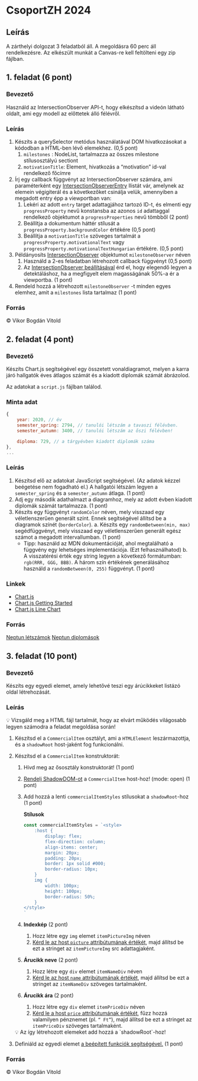 # CsoportZH 2024

## Leírás

A zárthelyi dolgozat 3 feladatból áll.
A megoldásra 60 perc áll rendelkezésre.
Az elkészült munkát a Canvas-re kell feltölteni egy zip fájlban.

## 1. feladat (6 pont)

### Bevezető

Használd az IntersectionObserver API-t, hogy elkészítsd a videón látható oldalt, ami egy modell az előttetek álló félévről.

### Leírás

1. Készíts a querySelector metódus használatával DOM hivatkozásokat a kódodban a HTML-ben lévő elemekhez. (0,5 pont)
    1. `milestones` : NodeList, tartalmazza az összes milestone stílusosztályú sectiont
    2. `motivationTitle`: Element, hivatkozás a “motivation” id-val rendelkező főcímre
2. Írj egy callback függvényt az IntersectionObserver számára, ami paraméterként egy [IntersectionObserverEntry](https://developer.mozilla.org/en-US/docs/Web/API/Intersection_Observer_API#targeting_an_element_to_be_observed) llistát vár, amelynek az elemein végigiterál és a következőket csinálja velük, amennyiben a megadott entry épp a viewportban van:
    1. Lekéri az adott `entry` target adattagjához tartozó ID-t, és elmenti egy `progressProperty` nevű konstansba az azonos `id` adattaggal rendelkező objektumot a `progressProperties` nevű tömbből (2 pont)
    2. Beállítja a dokumentum háttér stílusát a `progressProperty.backgroundColor` értékére (0,5 pont)
    3. Beállítja a `motivationTitle` szöveges tartalmát a `progressProperty.motivationalText` vagy `progressProperty.motivationalTextHungarian` értékére. (0,5 pont)
3. Példányosíts [IntersectionObserver](https://developer.mozilla.org/en-US/docs/Web/API/Intersection_Observer_API) objektumot `milestoneObserver` néven
    1. Használd a 2-es feladatban létrehozott callback függvényt (0,5 pont)
    2. Az [IntersectionObserver beállításával](https://developer.mozilla.org/en-US/docs/Web/API/Intersection_Observer_API#thresholds) érd el, hogy elegendő legyen a detektáláshoz, ha a megfigyelt elem magasságának 50%-a ér a viewportba. (1 pont)
4. Rendeld hozzá a létrehozott `milestoneObserver` -t minden egyes elemhez, amit a `milestones` lista tartalmaz (1 pont)

### Forrás

&copy; Vikor Bogdán Vitold

## 2. feladat (4 pont)

### Bevezető

Készíts Chart.js segítségével egy összetett vonaldiagramot, melyen a karra járó hallgatók éves átlagos számát és a kiadott diplomák számát ábrázolod.

Az adatokat a `script.js` fájlban találod.

### Minta adat

```javascript
{
    year: 2020, // év
    semester_spring: 2794, // tanulói létszám a tavaszi félévben.
    semester_autumn: 3400, // tanulói létszám az őszi félévben!

    diploma: 729, // a tárgyévben kiadott diplomák száma
},
...
```

### Leírás

1. Készítsd elő az adatokat JavaScript segítségével. (Az adatok kézzel beégetése nem fogadható el.) A hallgatói létszám legyen a `semester_spring` és a `semester_autumn` átlaga. (1 pont)
2. Adj egy második adathalmazt a diagramhoz, mely az adott évben kiadott diplomák számát tartalmazza. (1 pont)
3. Készíts egy függvényt `randomColor` néven, mely visszaad egy véletlenszerűen generált színt. Ennek segítségével állítsd be a diagramok színét (`borderColor`).
   a. Készíts egy `randomBetween(min, max)` segédfüggvényt, mely visszaad egy véletlenszerűen generált egész számot a megadott intervallumban. (1 pont)
    - Tipp: használd az MDN dokumentációját, ahol megtalálható a függvény egy lehetséges implementációja. (Ezt felhasználhatod)
      b. A visszatérési érték egy string legyen a következő formátumban: `rgb(RRR, GGG, BBB)`. A három szín értékének generálásához használd a `randomBetween(0, 255)` függvényt. (1 pont)

### Linkek

-   [Chart.js](https://www.chartjs.org/)
-   [Chart.js Getting Started](https://www.chartjs.org/docs/latest/getting-started/)
-   [Chart.js Line Chart](https://www.chartjs.org/docs/latest/charts/line.html)

### Forrás

[Neptun létszámok](https://neptun.elte.hu/VcShowReport/Index/341?skey=kEK61DN0NsNzQ5BjUmDpbFAn)
[Neptun diplomások](https://neptun.elte.hu/VcShowReport/Index/1081?skey=wGndIbbp4mOhmWbx1nDQoOsZ)

## 3. feladat (10 pont)

### Bevezető

Készíts egy egyedi elemet, amely lehetővé teszi egy árúcikkeket listázó oldal létrehozását.

### Leírás

<aside>
💡 Vizsgáld meg a HTML fájl tartalmát, hogy az elvárt működés világosabb legyen számodra a feladat megoldása során!
</aside>

1. Készítsd el a `CommercialItem` osztályt, ami a `HTMLElement` leszármazottja, és a `shadowRoot` host-jaként fog funkcionálni.
2. Készítsd el a `CommercialItem` konstruktorát:

    1. Hívd meg az ősosztály konstruktorát! (1 pont)
    2. [Rendelj ShadowDOM-ot](https://developer.mozilla.org/en-US/docs/Web/API/Web_components/Using_shadow_DOM#creating_a_shadow_dom) a `CommercialItem` host-hoz! (mode: open) (1 pont)
    3. Add hozzá a lenti `commercialItemStyles` stílusokat a `shadowRoot`-hoz (1 pont)

        **Stílusok**

        ```jsx
        const commercialItemStyles = `<style>
            :host {
                display: flex;
                flex-direction: column;
                align-items: center;
                margin: 20px;
                padding: 20px;
                border: 1px solid #000;
                border-radius: 10px;
            }
            img {
                width: 100px;
                height: 100px;
                border-radius: 50%;
            }
        </style>
        `
        ```

    4. **Indexkép** (2 pont)
        1. Hozz létre egy `img` elemet `itemPictureImg` néven
        2. [Kérd le az host `picture` attribútumának értékét](https://developer.mozilla.org/en-US/docs/Web/API/Element/getAttribute), majd állítsd be ezt a stringet az `itemPictureImg` src adattagjaként.
    5. **Árucikk neve** (2 pont)
        1. Hozz létre egy `div` elemet `itemNameDiv` néven
        2. [Kérd le az host `name` attribútumának értékét](https://developer.mozilla.org/en-US/docs/Web/API/Element/getAttribute), majd állítsd be ezt a stringet az `itemNameDiv` szöveges tartalmaként.
    6. **Árucikk ára** (2 pont)
        1. Hozz létre egy `div` elemet `itemPriceDiv` néven
        2. [Kérd le a host `price` attribútumának értékét](https://developer.mozilla.org/en-US/docs/Web/API/Element/getAttribute), fűzz hozzá valamilyen pénznemet
           (pl. `“ Ft”`), majd állítsd be ezt a stringet az `itemPriceDiv` szöveges tartalmaként.

    <aside>
    💡 Az így létrehozott elemeket add hozzá a `shadowRoot`-hoz!
    </aside>

3. Definiáld az egyedi elemet [a beépített funkciók segítségével.](https://developer.mozilla.org/en-US/docs/Web/API/CustomElementRegistry/define#examples) (1 pont)

### Forrás

&copy; Vikor Bogdán Vitold
